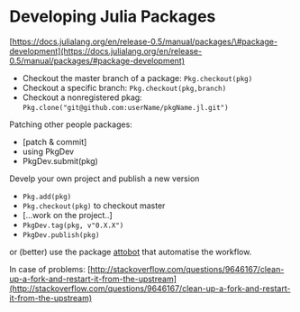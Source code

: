 # Developing Julia Packages

[https://docs.julialang.org/en/release-0.5/manual/packages/\#package-development](https://docs.julialang.org/en/release-0.5/manual/packages/#package-development)

* Checkout the master branch of a package: `Pkg.checkout(pkg)`
* Checkout a specific branch: `Pkg.checkout(pkg,branch)`
* Checkout a nonregistered pkag: `Pkg.clone("git@github.com:userName/pkgName.jl.git")`

Patching other people packages:

* [patch & commit]
* using PkgDev
* PkgDev.submit(pkg)

Develp your own project and publish a new version

* `Pkg.add(pkg)`
* `Pkg.checkout(pkg)` to checkout master
* [...work on the project..]
* `PkgDev.tag(pkg, v"0.X.X")`
* `PkgDev.publish(pkg)`

or (better) use the package [attobot](https://github.com/attobot/attobot) that automatise the workflow.

In case of problems: [http://stackoverflow.com/questions/9646167/clean-up-a-fork-and-restart-it-from-the-upstream](http://stackoverflow.com/questions/9646167/clean-up-a-fork-and-restart-it-from-the-upstream)

